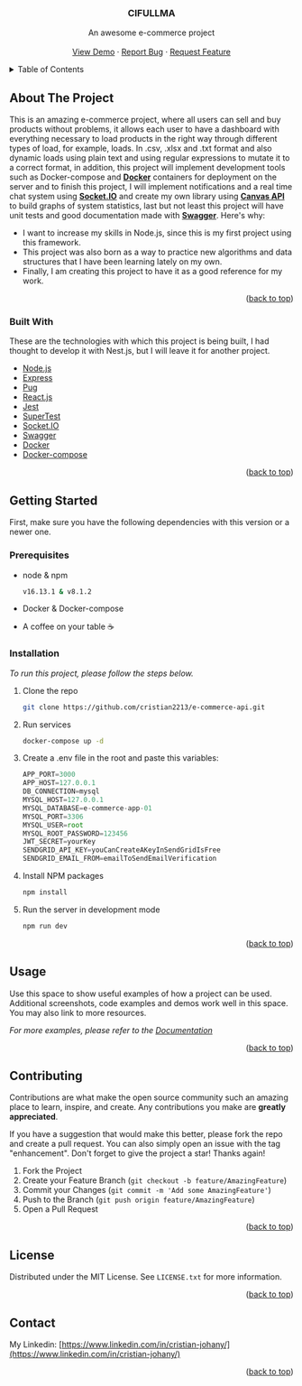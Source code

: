 <div id="top"></div>

<!-- PROJECT LOGO -->
<br />
<div align="center">
  <!-- <a href="https://github.com/othneildrew/Best-README-Template">
    <img src="images/logo.png" alt="Logo" width="80" height="80">
  </a> -->

  <h3 align="center">CIFULLMA</h3>

  <p align="center">
    An awesome e-commerce project
    <br />
    <!-- <a href="https://github.com/othneildrew/Best-README-Template"><strong>Explore the docs »</strong></a> -->
    <!-- <br /> -->
    <br />
    <a href="https://github.com/othneildrew/Best-README-Template">View Demo</a>
    ·
    <a href="https://github.com/othneildrew/Best-README-Template/issues">Report Bug</a>
    ·
    <a href="https://github.com/othneildrew/Best-README-Template/issues">Request Feature</a>
  </p>
</div>

<!-- TABLE OF CONTENTS -->
<details>
  <summary>Table of Contents</summary>
  <ol>
    <li>
      <a href="#about-the-project">About The Project</a>
      <ul>
        <li><a href="#built-with">Built With</a></li>
      </ul>
    </li>
    <li>
      <a href="#getting-started">Getting Started</a>
      <ul>
        <li><a href="#prerequisites">Prerequisites</a></li>
        <li><a href="#installation">Installation</a></li>
      </ul>
    </li>
    <li><a href="#usage">Usage</a></li>
    <!-- <li><a href="#roadmap">Roadmap</a></li> -->
    <li><a href="#contributing">Contributing</a></li>
    <!-- <li><a href="#license">License</a></li> -->
    <li><a href="#contact">Contact</a></li>
    <!-- <li><a href="#acknowledgments">Acknowledgments</a></li> -->
  </ol>
</details>

<!-- ABOUT THE PROJECT -->

## About The Project

<a id="about-the-project"></a>
This is an amazing e-commerce project, where all users can sell and buy products without problems, it allows each user to have a dashboard with everything necessary to load products in the right way through different types of load, for example, loads. In .csv, .xlsx and .txt format and also dynamic loads using plain text and using regular expressions to mutate it to a correct format, in addition, this project will implement development tools such as Docker-compose and <strong><a href="https://www.docker.com/">Docker</a></strong> containers for deployment on the server and to finish this project, I will implement notifications and a real time chat system using <strong><a href="https://socket.io/">Socket.IO</a></strong> and create my own library using <strong><a href="https://developer.mozilla.org/en-US/docs/Web/API/Canvas_API">Canvas API</a></strong> to build graphs of system statistics, last but not least this project will have unit tests and good documentation made with <strong><a href="https://swagger.io/">Swagger</a></strong>.
Here's why:

- I want to increase my skills in Node.js, since this is my first project using this framework.
- This project was also born as a way to practice new algorithms and data structures that I have been learning lately on my own.
- Finally, I am creating this project to have it as a good reference for my work.

<p align="right">(<a href="#top">back to top</a>)</p>

### Built With

<a id="built-with"></a>
These are the technologies with which this project is being built, I had thought to develop it with Nest.js, but I will leave it for another project.

- [Node.js](https://nodejs.org/)
- [Express](https://expressjs.com/)
- [Pug](https://pugjs.org/)
- [React.js](https://reactjs.org/)
- [Jest](https://jestjs.io/)
- [SuperTest](https://github.com/visionmedia/supertest#readme)
- [Socket.IO](https://socket.io/)
- [Swagger](https://swagger.io/)
- [Docker](https://docker.com/)
- [Docker-compose](https://docs.docker.com/compose/)

<p align="right">(<a href="#top">back to top</a>)</p>

<!-- GETTING STARTED -->

## Getting Started

<a id="getting-started"></a>
First, make sure you have the following dependencies with this version or a newer one.

### Prerequisites

<a id="prerequisites"></a>

- node & npm
  ```sh
  v16.13.1 & v8.1.2
  ```
- Docker & Docker-compose

- A coffee on your table ☕

### Installation

<a id="installation"></a>
_To run this project, please follow the steps below._

1. Clone the repo
   ```sh
   git clone https://github.com/cristian2213/e-commerce-api.git
   ```
2. Run services
   ```sh
   docker-compose up -d
   ```
3. Create a .env file in the root and paste this variables:
   ```js
   APP_PORT=3000
   APP_HOST=127.0.0.1
   DB_CONNECTION=mysql
   MYSQL_HOST=127.0.0.1
   MYSQL_DATABASE=e-commerce-app-01
   MYSQL_PORT=3306
   MYSQL_USER=root
   MYSQL_ROOT_PASSWORD=123456
   JWT_SECRET=yourKey
   SENDGRID_API_KEY=youCanCreateAKeyInSendGridIsFree
   SENDGRID_EMAIL_FROM=emailToSendEmailVerification
   ```
4. Install NPM packages
   ```sh
   npm install
   ```
5. Run the server in development mode
   ```sh
   npm run dev
   ```

<p align="right">(<a href="#top">back to top</a>)</p>

<!-- USAGE EXAMPLES -->

## Usage

<a id="usage"></a>
Use this space to show useful examples of how a project can be used. Additional screenshots, code examples and demos work well in this space. You may also link to more resources.

_For more examples, please refer to the [Documentation](https://example.com)_

<p align="right">(<a href="#top">back to top</a>)</p>

<!-- ROADMAP -->

<!-- ## Roadmap

<a id="roadmap"></a>

- [x] Add Changelog
- [x] Add back to top links
- [ ] Add Additional Templates w/ Examples
- [ ] Add "components" document to easily copy & paste sections of the readme
- [ ] Multi-language Support
  - [ ] Chinese
  - [ ] Spanish

See the [open issues](https://github.com/othneildrew/Best-README-Template/issues) for a full list of proposed features (and known issues).

<p align="right">(<a href="#top">back to top</a>)</p> -->

<!-- CONTRIBUTING -->

## Contributing

<a id="contributing"></a>
Contributions are what make the open source community such an amazing place to learn, inspire, and create. Any contributions you make are **greatly appreciated**.

If you have a suggestion that would make this better, please fork the repo and create a pull request. You can also simply open an issue with the tag "enhancement".
Don't forget to give the project a star! Thanks again!

1. Fork the Project
2. Create your Feature Branch (`git checkout -b feature/AmazingFeature`)
3. Commit your Changes (`git commit -m 'Add some AmazingFeature'`)
4. Push to the Branch (`git push origin feature/AmazingFeature`)
5. Open a Pull Request

<p align="right">(<a href="#top">back to top</a>)</p>

<!-- LICENSE -->

## License

<a id="license"></a>
Distributed under the MIT License. See `LICENSE.txt` for more information.

<p align="right">(<a href="#top">back to top</a>)</p>

<!-- CONTACT -->

## Contact

<a id="contact"></a>
My Linkedin: [https://www.linkedin.com/in/cristian-johany/](https://www.linkedin.com/in/cristian-johany/)

<p align="right">(<a href="#top">back to top</a>)</p>
